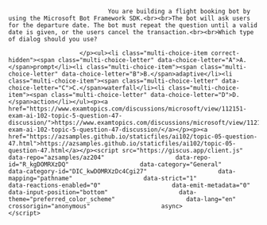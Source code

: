 <p class="card-text">
							
								You are building a flight booking bot by using the Microsoft Bot Framework SDK.<br><br>The bot will ask users for the departure date. The bot must repeat the question until a valid date is given, or the users cancel the transaction.<br><br>Which type of dialog should you use?
							
						</p><ul><li class="multi-choice-item correct-hidden"><span class="multi-choice-letter" data-choice-letter="A">A.</span>prompt</li><li class="multi-choice-item"><span class="multi-choice-letter" data-choice-letter="B">B.</span>adaptive</li><li class="multi-choice-item"><span class="multi-choice-letter" data-choice-letter="C">C.</span>waterfall</li><li class="multi-choice-item"><span class="multi-choice-letter" data-choice-letter="D">D.</span>action</li></ul><p><a href="https://www.examtopics.com/discussions/microsoft/view/112151-exam-ai-102-topic-5-question-47-discussion/">https://www.examtopics.com/discussions/microsoft/view/112151-exam-ai-102-topic-5-question-47-discussion/</a></p><p><a href="https://azsamples.github.io/staticfiles/ai102/topic-05-question-47.html">https://azsamples.github.io/staticfiles/ai102/topic-05-question-47.html</a></p><script src="https://giscus.app/client.js"                    data-repo="azsamples/az204"                    data-repo-id="R_kgDOMRXzDQ"                    data-category="General"                    data-category-id="DIC_kwDOMRXzDc4Cgi27"                    data-mapping="pathname"                    data-strict="1"                    data-reactions-enabled="0"                    data-emit-metadata="0"                    data-input-position="bottom"                    data-theme="preferred_color_scheme"                    data-lang="en"                    crossorigin="anonymous"                    async>                    </script>